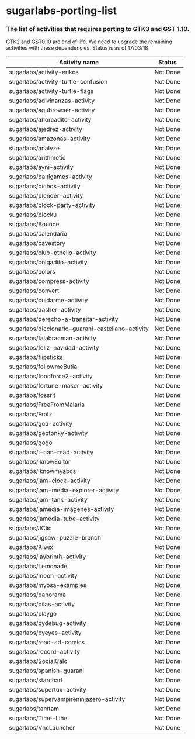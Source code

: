 # sugarlabs-porting-list

### The list of activities that requires porting to GTK3 and GST 1.10.

GTK2 and GST0.10 are end of life. We need to upgrade the remaining activities with these dependencies.
Status is as of 17/03/18


| Activity name                                         | Status        |
| ----------------------------------------------------- |:-------------:|
| sugarlabs/activity-erikos                             | Not Done      |
| sugarlabs/activity-turtle-confusion                   | Not Done      |
| sugarlabs/activity-turtle-flags                       | Not Done      |
| sugarlabs/adivinanzas-activity                        | Not Done      |
| sugarlabs/agubrowser-activity                         | Not Done      |
| sugarlabs/ahorcadito-activity                         | Not Done      |
| sugarlabs/ajedrez-activity                            | Not Done      |
| sugarlabs/amazonas-activity                           | Not Done      |
| sugarlabs/analyze                                     | Not Done      |
| sugarlabs/arithmetic                                  | Not Done      |
| sugarlabs/ayni-activity                               | Not Done      |
| sugarlabs/baltigames-activity                         | Not Done      |
| sugarlabs/bichos-activity                             | Not Done      |
| sugarlabs/blender-activity                            | Not Done      |
| sugarlabs/block-party-activity                        | Not Done      |
| sugarlabs/blocku                                      | Not Done      |
| sugarlabs/Bounce                                      | Not Done      |
| sugarlabs/calendario                                  | Not Done      |
| sugarlabs/cavestory                                   | Not Done      |
| sugarlabs/club-othello-activity                       | Not Done      |
| sugarlabs/colgadito-activity                          | Not Done      |
| sugarlabs/colors                                      | Not Done      |
| sugarlabs/compress-activity                           | Not Done      |
| sugarlabs/convert                                     | Not Done      |
| sugarlabs/cuidarme-activity                           | Not Done      |
| sugarlabs/dasher-activity                             | Not Done      |
| sugarlabs/derecho-a-transitar-activity                | Not Done      |
| sugarlabs/diccionario-guarani-castellano-activity     | Not Done      |
| sugarlabs/falabracman-activity                        | Not Done      |
| sugarlabs/feliz-navidad-activity                      | Not Done      |
| sugarlabs/flipsticks                                  | Not Done      |
| sugarlabs/followmeButia                               | Not Done      |
| sugarlabs/foodforce2-activity                         | Not Done      |
| sugarlabs/fortune-maker-activity                      | Not Done      |
| sugarlabs/fossrit                                     | Not Done      |
| sugarlabs/FreeFromMalaria                             | Not Done      |
| sugarlabs/Frotz                                       | Not Done      |
| sugarlabs/gcd-activity                                | Not Done      |
| sugarlabs/geotonky-activity                           | Not Done      |
| sugarlabs/gogo                                        | Not Done      |
| sugarlabs/i-can-read-activity                         | Not Done      |
| sugarlabs/iknowEditor                                 | Not Done      |
| sugarlabs/iknowmyabcs                                 | Not Done      |
| sugarlabs/jam-clock-activity                          | Not Done      |
| sugarlabs/jam-media-explorer-activity                 | Not Done      |
| sugarlabs/jam-tank-activity                           | Not Done      |
| sugarlabs/jamedia-imagenes-activity                   | Not Done      |
| sugarlabs/jamedia-tube-activity                       | Not Done      |
| sugarlabs/JClic                                       | Not Done      |
| sugarlabs/jigsaw-puzzle-branch                        | Not Done      |
| sugarlabs/Kiwix                                       | Not Done      |
| sugarlabs/laybrinth-activity                          | Not Done      |
| sugarlabs/Lemonade                                    | Not Done      |
| sugarlabs/moon-activity                               | Not Done      |
| sugarlabs/myosa-examples                              | Not Done      |
| sugarlabs/panorama                                    | Not Done      |
| sugarlabs/pilas-activity                              | Not Done      |
| sugarlabs/playgo                                      | Not Done      |
| sugarlabs/pydebug-activity                            | Not Done      |
| sugarlabs/pyeyes-activity                             | Not Done      |
| sugarlabs/read-sd-comics                              | Not Done      |
| sugarlabs/record-activity                             | Not Done      |
| sugarlabs/SocialCalc                                  | Not Done      |
| sugarlabs/spanish-guarani                             | Not Done      |
| sugarlabs/starchart                                   | Not Done      |
| sugarlabs/supertux-activity                           | Not Done      |
| sugarlabs/supervampireninjazero-activity              | Not Done      |
| sugarlabs/tamtam                                      | Not Done      |
| sugarlabs/Time-Line                                   | Not Done      |
| sugarlabs/VncLauncher                                 | Not Done      |

